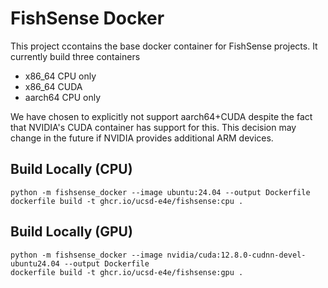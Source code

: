 # FishSense Docker 
This project ccontains the base docker container for FishSense projects. It currently build three containers
* x86_64 CPU only
* x86_64 CUDA
* aarch64 CPU only

We have chosen to explicitly not support aarch64+CUDA despite the fact that NVIDIA's CUDA container has support for this. This decision may change in the future if NVIDIA provides additional ARM devices.

## Build Locally (CPU)
```
python -m fishsense_docker --image ubuntu:24.04 --output Dockerfile
dockerfile build -t ghcr.io/ucsd-e4e/fishsense:cpu .
```

## Build Locally (GPU)
```
python -m fishsense_docker --image nvidia/cuda:12.8.0-cudnn-devel-ubuntu24.04 --output Dockerfile
dockerfile build -t ghcr.io/ucsd-e4e/fishsense:gpu .
```